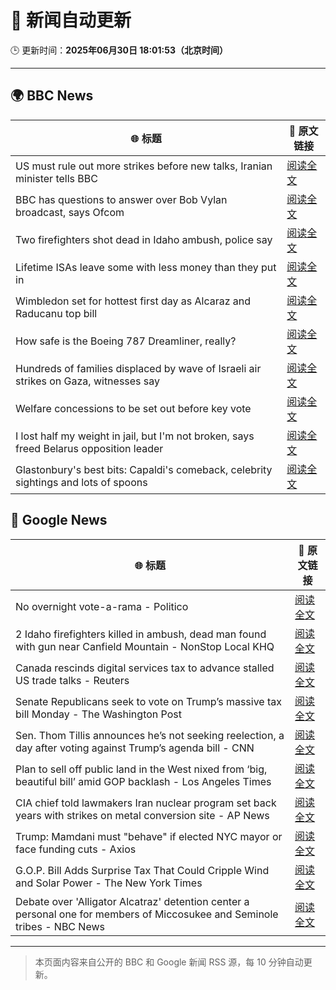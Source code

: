 # 🧠 新闻自动更新

🕒 更新时间：**2025年06月30日 18:01:53（北京时间）**

---

## 🌍 BBC News

| 🌐 标题 | 🔗 原文链接 |
|--------|-------------|
| US must rule out more strikes before new talks, Iranian minister tells BBC | [阅读全文](https://www.bbc.com/news/articles/c20r18x8x05o) |
| BBC has questions to answer over Bob Vylan broadcast, says Ofcom | [阅读全文](https://www.bbc.com/news/articles/c75rr6g96z4o) |
| Two firefighters shot dead in Idaho ambush, police say | [阅读全文](https://www.bbc.com/news/articles/c9vrg9g2ll7o) |
| Lifetime ISAs leave some with less money than they put in | [阅读全文](https://www.bbc.com/news/articles/c93kgye03j9o) |
| Wimbledon set for hottest first day as Alcaraz and Raducanu top bill | [阅读全文](https://www.bbc.com/sport/tennis/articles/cx249z9zjx7o) |
| How safe is the Boeing 787 Dreamliner, really? | [阅读全文](https://www.bbc.com/news/articles/cwyq7vgq2e5o) |
| Hundreds of families displaced by wave of Israeli air strikes on Gaza, witnesses say | [阅读全文](https://www.bbc.com/news/articles/c62884y1pl5o) |
| Welfare concessions to be set out before key vote | [阅读全文](https://www.bbc.com/news/articles/ce83304r12no) |
| I lost half my weight in jail, but I'm not broken, says freed Belarus opposition leader | [阅读全文](https://www.bbc.com/news/articles/czey1y6x6zzo) |
| Glastonbury's best bits: Capaldi's comeback, celebrity sightings and lots of spoons | [阅读全文](https://www.bbc.com/news/articles/c0l4033xe22o) |

## 📰 Google News

| 🌐 标题 | 🔗 原文链接 |
|--------|-------------|
| No overnight vote-a-rama - Politico | [阅读全文](https://news.google.com/rss/articles/CBMimgFBVV95cUxOM3dqbG1qaS1kcHpHSUQxNkU5Q1FzcFVnTllueDdNbkx0WFVYdU1reFpTemVYQTFmTDAyZTNhTWpVM2p1djdyY1l6QWhhTkJHeUdnSUF5RXVUTmVIcVpRaXROTlhwcnRIOXB2aXFXdVNJd0o2WEFJRnBleURrdm0tMlV0SXVua054TGo4LTRVbmFwMVZUbG9zbEt3?oc=5) |
| 2 Idaho firefighters killed in ambush, dead man found with gun near Canfield Mountain - NonStop Local KHQ | [阅读全文](https://news.google.com/rss/articles/CBMi_wFBVV95cUxPbHlLbHBPSU5FOURZSndHamNCakU4X3VaSjJjM1VIdzdrdWdfSFNVQS1IakNpX2FzdTZKV2QxRi1ENER3dGNmSXJEajNicjZiOU5lazVpTkdpNjRIdmN3S0NYTnVnWHhmdEJfU2FCNnhhUm5TMDZrcGFDbWJyVVhJWUk0Q3VkM1hsVzNPaGtHSWZKcU9Ed3E2enVLZUQyMHpJOVBFUXRxRXZwMV9ISWNKY2ZQbDNaQnJ6WVVab0NhYjZpbjdvR2tDek1KalFiQ0dobHBXTVIxUDJuVllzMGh1YjFMOGFpcEhyY1dGUUhrcUR5X2pLVkVBN1BOYmlfeEU?oc=5) |
| Canada rescinds digital services tax to advance stalled US trade talks - Reuters | [阅读全文](https://news.google.com/rss/articles/CBMiuwFBVV95cUxPeEpac0pXcTlxR3Yyem5lWTludkhFbTBYcFk2RHAyNURZb2J1T09mc09NVDFVOFRWb2oxZURRc3BZQ0hlUW5CRE9kRGcwdEk0czZHaWxPZkdWdTRKTGxMUHpjVTJOYXJiSnZUdVpjc0J3OWtRclhocjAwVUlLU1NoQ0pJTks5cnEtenBkd0hxT19OQ011RnZ4QWstSHR4dV9TLXJiMzIxSS1fRjdWajc5TXNKZ1pkTVE1TjBN?oc=5) |
| Senate Republicans seek to vote on Trump’s massive tax bill Monday - The Washington Post | [阅读全文](https://news.google.com/rss/articles/CBMihAFBVV95cUxPM2FMaHZTb0lmN2NKZmhkX1JWdVJWMWpSUVl4RW1RSUNDX25QbXJqT2tSeGVGNzFpMENRZkJuUEkzYUF1U21QN0pwcFVWRXczamFXNUpOaG1zVGxocVBIN1V2VGphekNaOUlyT1pvYnBLUGVaUk11WXNMOE9oLUVvLXdfbjI?oc=5) |
| Sen. Thom Tillis announces he’s not seeking reelection, a day after voting against Trump’s agenda bill - CNN | [阅读全文](https://news.google.com/rss/articles/CBMif0FVX3lxTE1hdHpzZ1NRblE0cmNLVTlWdEdoQ1pFNF9LMGdQSFF5RndFZV84Z1dhUFYtWDJCVGhJNjNDM0cyYnhUXzJSWWUxUDV4eHB3WTVWdE84Q3VfSi1hbzVGODVuUVp2MTRZMWhUclduczBZUjI0SzRHWVdWeTZrOXN6YTjSAYQBQVVfeXFMTUQzck5LRFpveUNkdXNvMjRnWUxXckRSbHBsWGJqVno3RnNJZE1FN3ZZalBmREd2YVh5NWRrVkFDN01XUFUzckUyNGtQOWtSSVRtclpYekJ2NnZqeGNneWJEWXZZRnE1dWJBZ1ZCV2JTUVF5clNHTXBoekkyQWdxbGJQZlJZ?oc=5) |
| Plan to sell off public land in the West nixed from ‘big, beautiful bill’ amid GOP backlash - Los Angeles Times | [阅读全文](https://news.google.com/rss/articles/CBMiuAFBVV95cUxNYUpkWjlMdWsxMGdXRk9NMlNNTnJ4TjRGSVhoNWRQQ0hwYTdrWmJCSmNwM21iRWNtU096LWN5MUNXSmtiV0FFUkNrYUowY0NOTUJybWt2c3dlYl82Tm9pQTdCRWE2SmZLaE1WYjFpbTkxN1FYdHNRUkFfLUMxODJvZDJFTk16djNpVnZfQnB6UENUSUlQY2NhWGpYNUNOV1dVTFJKeVczQzlkS3h1Y3k0REwtS3l1NGlD?oc=5) |
| CIA chief told lawmakers Iran nuclear program set back years with strikes on metal conversion site - AP News | [阅读全文](https://news.google.com/rss/articles/CBMimgFBVV95cUxOWnh0SEctTXk3TWNEYUZVblZqTnFSVTZKWldiZE9KcVE2YURpUzBoOERUZkRwNEszUmczZ0F5b2l2c0ZhQnpaSkFJNlFQbWpoQnRGUDk2bkJFbVAtZXpaRVJjMm4zOVhMaE0yRFBIUC1IR1VROU1NTE81SDVIS1VXeUtKTnZHRmxIZFk2NUdzZGVYSkxPS0Ftb2h3?oc=5) |
| Trump: Mamdani must "behave" if elected NYC mayor or face funding cuts - Axios | [阅读全文](https://news.google.com/rss/articles/CBMidkFVX3lxTFBmNFBwa1cxZDVWel9LM1MweFdLT2poT2g4bFFOeVFTYTUwU2otZVB3RWtWV0ZXS1dzYU5TTnZ5WXB2NDlneEw2aTFWOVJNSzc1dmpmb0FBNHBXY2lTUy1nb3BMMk8telBqYkFWeXZFM1JzVEctdWc?oc=5) |
| G.O.P. Bill Adds Surprise Tax That Could Cripple Wind and Solar Power - The New York Times | [阅读全文](https://news.google.com/rss/articles/CBMitAFBVV95cUxNeGRfd085a3Q3QVFsNmxmajIyck8wLVk3aUdzdXlCd0d0UVhseWZDYV9QUzNxdHVtckN6SWUtT3VFN0VUcDU0S2dyVFB6RTdtVzBoREd3eEo1am9hRS1oeXc1dUtpbUJ3QmJpeWJxOVMyWkItekg2UGFMVlRxMTJUMExORlMxNm8wWVo5UkliYm9OZUdYZzJLaFF4NWRBRmY1dEM0a0JMLWR4Sm1jME13RmdaWWU?oc=5) |
| Debate over 'Alligator Alcatraz' detention center a personal one for members of Miccosukee and Seminole tribes - NBC News | [阅读全文](https://news.google.com/rss/articles/CBMilwFBVV95cUxPYTg4Uk9uMkN4RXNPVlR4SkhZSi1MMXpZUDkzR2VtZklvaW1HNF9WOVlua1FjSEhPZWRKaEw1SUZzSW9aem5zQ3owRkdJdmdYUzRvZUZiaWpqT05JTEVxY2kwaWlkcGJIR1FWc3FJXzUwdlpqdGo0aDRkWmhjQ3VtMmVyRkljOTI1aUZoanpxWEVtUzNuTGdB0gFWQVVfeXFMUGxQNWlvaGFsYTJLeURFVnVaQXZTLWJvcEhKOHQ5OHNqNU5BVEktUEZiT01QcE5WdHFlbXBaXzZoTUVkN2ZxcDM1blA1YkEzQ3UzUGhzblE?oc=5) |

---
> 本页面内容来自公开的 BBC 和 Google 新闻 RSS 源，每 10 分钟自动更新。
